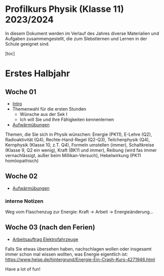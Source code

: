 Profilkurs Physik (Klasse 11) 2023/2024
======================

In diesem Dokument werden im Verlauf des Jahres diverse Materialien und Aufgaben zusammengestellt, die zum Slebstlernen und Lernen in der Schule geeignet sind.

[toc]

# Erstes Halbjahr

## Woche 01

- [Intro](./00_Intro.slides.md)
- Themenwahl für die ersten Stunden
    - Wünsche aus der Sek I
    - Ich will Sie und Ihre Fähigkeiten kennenlernen
- [Aufwärmübungen](./01_Aufgaben_Aufwärmen.md)

Themen, die Sie sich in Physik wünschen: Energie (PK11), E-Lehre (Q2), Radioaktivität (Q4), Rechte-Hand-Regel (Q2-Q3), Teilchenphysik (Q4), Kernphysik (Klasse 10, z.T. Q4), Formeln umstellen (immer), Schaltkreise (Klasse 9, Q2 ein wenig), Kraft (BK11 und immer), Reibung (wird fas immer vernachlässigt, außer beim Millikan-Versuch), Hebelwirkung (PK11 homöopathisch)

## Woche 02
- [Aufwärmübungen](./01_Aufgaben_Aufwärmen.md)

### interne Notizen

Weg vom Flaschenzug zur Energie: Kraft -> Arbeit -> Energieänderung...

## Woche 03 (nach den Ferien)

- [Arbeitsauftrag Elektrofahrzeuge](./02_Aufgaben_Elektrofahrzeuge.md)

Falls Sie etwas übersehen haben, nachschlagen wollen oder insgesamt immer schon mal wissen wollten, was Energie eigentlich ist: https://www.heise.de/hintergrund/Energie-Ein-Crash-Kurs-4271946.html

Have a lot of fun!

